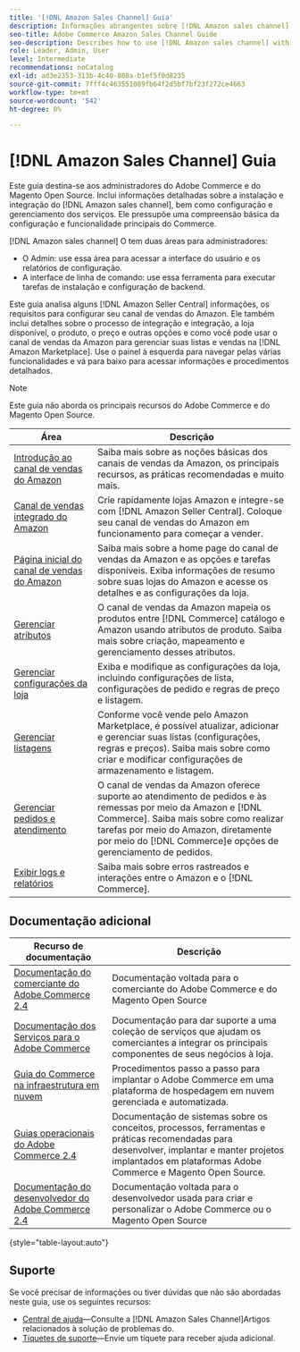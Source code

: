 ```yaml
---
title: '[!DNL Amazon Sales Channel] Guia'
description: Informações abrangentes sobre [!DNL Amazon sales channel] para administradores Adobe Commerce e Magento Open Source, incluindo instalação e integração
seo-title: Adobe Commerce Amazon Sales Channel Guide
seo-description: Describes how to use [!DNL Amazon sales channel] with Adobe Commerce or Magento Open Source.
role: Leader, Admin, User
level: Intermediate
recommendations: noCatalog
exl-id: ad3e2353-313b-4c40-800a-b1ef5f0d8235
source-git-commit: 7fff4c463551089fb64f2d5bf7bf23f272ce4663
workflow-type: tm+mt
source-wordcount: '542'
ht-degree: 0%

---
```


# [!DNL Amazon Sales Channel] Guia

Este guia destina-se aos administradores do Adobe Commerce e do Magento Open Source. Inclui informações detalhadas sobre a instalação e integração do [!DNL Amazon sales channel], bem como configuração e gerenciamento dos serviços. Ele pressupõe uma compreensão básica da configuração e funcionalidade principais do Commerce.

[!DNL Amazon sales channel] O tem duas áreas para administradores:

* O Admin: use essa área para acessar a interface do usuário e os relatórios de configuração.
* A interface de linha de comando: use essa ferramenta para executar tarefas de instalação e configuração de backend.

Este guia analisa alguns [!DNL Amazon Seller Central] informações, os requisitos para configurar seu canal de vendas do Amazon. Ele também inclui detalhes sobre o processo de integração e integração, a loja disponível, o produto, o preço e outras opções e como você pode usar o canal de vendas da Amazon para gerenciar suas listas e vendas na [!DNL Amazon Marketplace]. Use o painel à esquerda para navegar pelas várias funcionalidades e vá para baixo para acessar informações e procedimentos detalhados.

>[!NOTE]
>
>Este guia não aborda os principais recursos do Adobe Commerce e do Magento Open Source.

| Área | Descrição |
|-------------------------------------------------------------|---------------------------------------------------------------------------------------------------------------------------------------------------------------------------------------------------------------|
| [Introdução ao canal de vendas do Amazon](./overview.md) | Saiba mais sobre as noções básicas dos canais de vendas da Amazon, os principais recursos, as práticas recomendadas e muito mais. |
| [Canal de vendas integrado do Amazon](./amazon-onboarding-home.md) | Crie rapidamente lojas Amazon e integre-se com [!DNL Amazon Seller Central]. Coloque seu canal de vendas do Amazon em funcionamento para começar a vender. |
| [Página inicial do canal de vendas do Amazon](./amazon-sales-channel-home.md) | Saiba mais sobre a home page do canal de vendas da Amazon e as opções e tarefas disponíveis. Exiba informações de resumo sobre suas lojas do Amazon e acesse os detalhes e as configurações da loja. |
| [Gerenciar atributos](./attributes-view.md) | O canal de vendas da Amazon mapeia os produtos entre [!DNL Commerce] catálogo e Amazon usando atributos de produto. Saiba mais sobre criação, mapeamento e gerenciamento desses atributos. |
| [Gerenciar configurações da loja](./ob-store-review.md) | Exiba e modifique as configurações da loja, incluindo configurações de lista, configurações de pedido e regras de preço e listagem. |
| [Gerenciar listagens](./managing-product-listings.md) | Conforme você vende pelo Amazon Marketplace, é possível atualizar, adicionar e gerenciar suas listas (configurações, regras e preços). Saiba mais sobre como criar e modificar configurações de armazenamento e listagem. |
| [Gerenciar pedidos e atendimento](./managing-orders.md) | O canal de vendas da Amazon oferece suporte ao atendimento de pedidos e às remessas por meio da Amazon e [!DNL Commerce]. Saiba mais sobre como realizar tarefas por meio do Amazon, diretamente por meio do [!DNL Commerce]e opções de gerenciamento de pedidos. |
| [Exibir logs e relatórios](./amazon-logs-reports.md) | Saiba mais sobre erros rastreados e interações entre o Amazon e o [!DNL Commerce]. |

## Documentação adicional

| Recurso de documentação | Descrição |
|---------------------------------------------------------------------------------------------------------------------------------------|----------------------------------------------------------------------------------------------------------------------------------------------------------------------------------------|
| [Documentação do comerciante do Adobe Commerce 2.4](https://experienceleague.adobe.com/docs/commerce-admin/user-guides/home.html) | Documentação voltada para o comerciante do Adobe Commerce e do Magento Open Source |
| [Documentação dos Serviços para o Adobe Commerce](https://experienceleague.adobe.com/docs/commerce-merchant-services/user-guides/home.html) | Documentação para dar suporte a uma coleção de serviços que ajudam os comerciantes a integrar os principais componentes de seus negócios à loja. |
| [Guia do Commerce na infraestrutura em nuvem](https://experienceleague.adobe.com/docs/commerce-cloud-service/user-guide/overview.html) | Procedimentos passo a passo para implantar o Adobe Commerce em uma plataforma de hospedagem em nuvem gerenciada e automatizada. |
| [Guias operacionais do Adobe Commerce 2.4](https://experienceleague.adobe.com/docs/commerce-operations/operational-guides/home.html) | Documentação de sistemas sobre os conceitos, processos, ferramentas e práticas recomendadas para desenvolver, implantar e manter projetos implantados em plataformas Adobe Commerce e Magento Open Source. |
| [Documentação do desenvolvedor do Adobe Commerce 2.4](https://developer.adobe.com/commerce/docs) | Documentação voltada para o desenvolvedor usada para criar e personalizar o Adobe Commerce ou o Magento Open Source |

{style="table-layout:auto"}

## Suporte

Se você precisar de informações ou tiver dúvidas que não são abordadas neste guia, use os seguintes recursos:

* [Central de ajuda](https://support.magento.com/hc/en-us)—Consulte a [!DNL Amazon Sales Channel]Artigos relacionados à solução de problemas do.
* [Tíquetes de suporte](https://support.magento.com/hc/en-us/articles/360000913794#submit-ticket)—Envie um tíquete para receber ajuda adicional.
